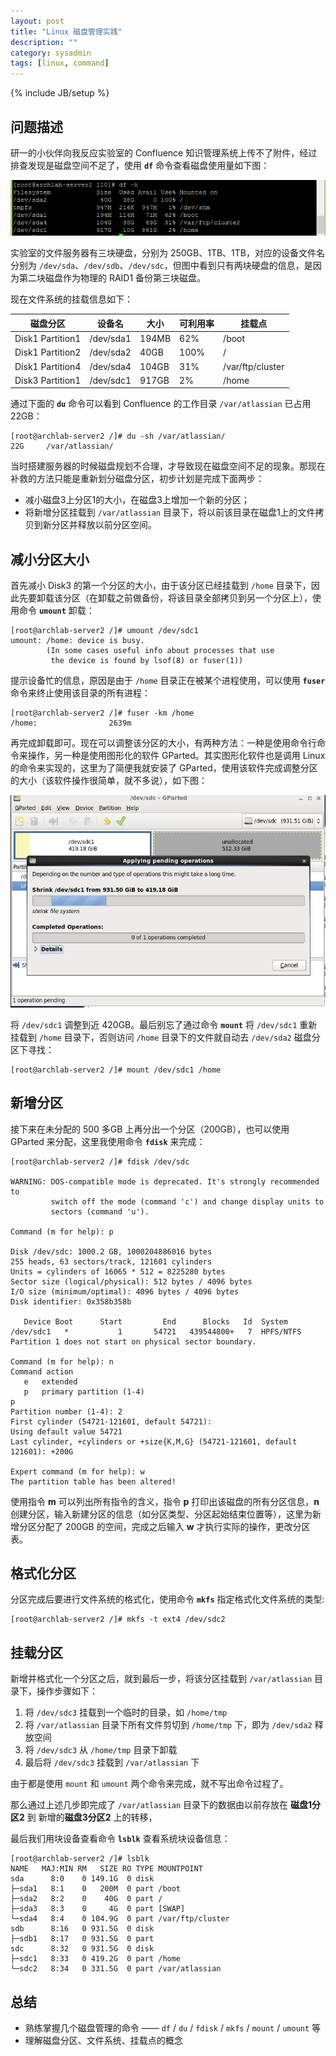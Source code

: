 ```yaml
---
layout: post
title: "Linux 磁盘管理实践"
description: ""
category: sysadmin 
tags: [linux, command]
---
```

{% include JB/setup %} 

## 问题描述

研一的小伙伴向我反应实验室的 Confluence 知识管理系统上传不了附件，经过排查发现是磁盘空间不足了，使用 **`df`** 命令查看磁盘使用量如下图：

![](../../images/disk_info.png)

实验室的文件服务器有三块硬盘，分别为 250GB、1TB、1TB，对应的设备文件名分别为 `/dev/sda`、`/dev/sdb`、`/dev/sdc`，但图中看到只有两块硬盘的信息，是因为第二块磁盘作为物理的 RAID1 备份第三块磁盘。

现在文件系统的挂载信息如下：

磁盘分区 | 设备名 | 大小  | 可利用率 | 挂载点 |
--------| ------|-------|---------|-------|
Disk1 Partition1   | /dev/sda1 |  194MB |  62%  |   /boot |
Disk1 Partition2   | /dev/sda2 |  40GB  | 100%  |   /   |
Disk1 Partition4   | /dev/sda4 |  104GB | 31%   | /var/ftp/cluster |
Disk3 Partition1   | /dev/sdc1 |  917GB | 2%    |  /home |

通过下面的 **`du`** 命令可以看到 Confluence 的工作目录 `/var/atlassian` 已占用 22GB：

```
[root@archlab-server2 /]# du -sh /var/atlassian/
22G     /var/atlassian/
```

当时搭建服务器的时候磁盘规划不合理，才导致现在磁盘空间不足的现象。那现在补救的方法只能是重新划分磁盘分区，初步计划是完成下面两步：

* 减小磁盘3上分区1的大小，在磁盘3上增加一个新的分区；
* 将新增分区挂载到 `/var/atlassian` 目录下，将以前该目录在磁盘1上的文件拷贝到新分区并释放以前分区空间。


## 减小分区大小

首先减小 Disk3 的第一个分区的大小，由于该分区已经挂载到 `/home` 目录下，因此先要卸载该分区（在卸载之前做备份，将该目录全部拷贝到另一个分区上），使用命令 **`umount`** 卸载：

```
[root@archlab-server2 /]# umount /dev/sdc1
umount: /home: device is busy.
        (In some cases useful info about processes that use
         the device is found by lsof(8) or fuser(1))
```

提示设备忙的信息，原因是由于 `/home` 目录正在被某个进程使用，可以使用 **`fuser`** 命令来终止使用该目录的所有进程：

```
[root@archlab-server2 /]# fuser -km /home
/home:                2639m
```

再完成卸载即可。现在可以调整该分区的大小，有两种方法：一种是使用命令行命令来操作，另一种是使用图形化的软件 GParted。其实图形化软件也是调用 Linux 的命令来实现的，这里为了简便我就安装了 GParted，使用该软件完成调整分区的大小（该软件操作很简单，就不多说），如下图：

![](../../images/gparted.png)

将 `/dev/sdc1` 调整到近 420GB。最后别忘了通过命令 **`mount`** 将 `/dev/sdc1` 重新挂载到 `/home` 目录下，否则访问 `/home` 目录下的文件就自动去 `/dev/sda2` 磁盘分区下寻找：

```
[root@archlab-server2 /]# mount /dev/sdc1 /home
```


## 新增分区

接下来在未分配的 500 多GB 上再分出一个分区（200GB），也可以使用 GParted 来分配，这里我使用命令 **`fdisk`** 来完成：

```
[root@archlab-server2 /]# fdisk /dev/sdc

WARNING: DOS-compatible mode is deprecated. It's strongly recommended to
         switch off the mode (command 'c') and change display units to
         sectors (command 'u').

Command (m for help): p

Disk /dev/sdc: 1000.2 GB, 1000204886016 bytes
255 heads, 63 sectors/track, 121601 cylinders
Units = cylinders of 16065 * 512 = 8225280 bytes
Sector size (logical/physical): 512 bytes / 4096 bytes
I/O size (minimum/optimal): 4096 bytes / 4096 bytes
Disk identifier: 0x358b358b

   Device Boot      Start         End      Blocks   Id  System
/dev/sdc1   *           1       54721   439544800+   7  HPFS/NTFS
Partition 1 does not start on physical sector boundary.

Command (m for help): n
Command action
   e   extended
   p   primary partition (1-4)
p
Partition number (1-4): 2
First cylinder (54721-121601, default 54721):
Using default value 54721
Last cylinder, +cylinders or +size{K,M,G} (54721-121601, default 121601): +200G

Expert command (m for help): w
The partition table has been altered!
```

使用指令 **m** 可以列出所有指令的含义，指令 **p** 打印出该磁盘的所有分区信息，**n** 创建分区，输入新建分区的信息（如分区类型、分区起始结束位置等），这里为新增分区分配了 200GB 的空间，完成之后输入 **w** 才执行实际的操作，更改分区表。

## 格式化分区

分区完成后要进行文件系统的格式化，使用命令 **`mkfs`** 指定格式化文件系统的类型:

```
[root@archlab-server2 /]# mkfs -t ext4 /dev/sdc2
```

## 挂载分区

新增并格式化一个分区之后，就到最后一步，将该分区挂载到 `/var/atlassian` 目录下，操作步骤如下：

1. 将 `/dev/sdc3` 挂载到一个临时的目录，如 `/home/tmp`
2. 将 `/var/atlassian` 目录下所有文件剪切到 `/home/tmp` 下，即为 `/dev/sda2` 释放空间
3. 将 `/dev/sdc3` 从 `/home/tmp` 目录下卸载
4. 最后将 `/dev/sdc3` 挂载到 `/var/atlassian` 下

由于都是使用 `mount` 和 `umount` 两个命令来完成，就不写出命令过程了。

那么通过上述几步即完成了 `/var/atlassian` 目录下的数据由以前存放在 **磁盘1分区2** 到 新增的**磁盘3分区2** 上的转移，

最后我们用块设备查看命令 **`lsblk`** 查看系统块设备信息：

```
[root@archlab-server2 /]# lsblk
NAME   MAJ:MIN RM   SIZE RO TYPE MOUNTPOINT
sda      8:0    0 149.1G  0 disk
├─sda1   8:1    0   200M  0 part /boot
├─sda2   8:2    0    40G  0 part /
├─sda3   8:3    0     4G  0 part [SWAP]
└─sda4   8:4    0 104.9G  0 part /var/ftp/cluster
sdb      8:16   0 931.5G  0 disk
├─sdb1   8:17   0 931.5G  0 part
sdc      8:32   0 931.5G  0 disk
├─sdc1   8:33   0 419.2G  0 part /home
└─sdc2   8:34   0 331.5G  0 part /var/atlassian
```

## 总结

* 熟练掌握几个磁盘管理的命令 —— `df` / `du` / `fdisk` / `mkfs` / `mount` / `umount` 等
* 理解磁盘分区、文件系统、挂载点的概念
